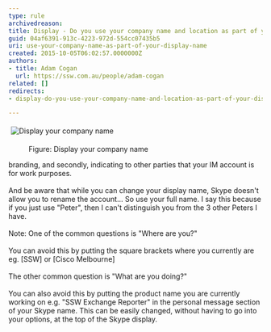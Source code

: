 ```yaml
---
type: rule
archivedreason: 
title: Display - Do you use your company name and location as part of your display name?
guid: 04af6391-913c-4223-972d-554cc07435b5
uri: use-your-company-name-as-part-of-your-display-name
created: 2015-10-05T06:02:57.0000000Z
authors:
- title: Adam Cogan
  url: https://ssw.com.au/people/adam-cogan
related: []
redirects:
- display-do-you-use-your-company-name-and-location-as-part-of-your-display-name

---
```



<p class="ssw15-rteElement-GreyBox"><img src="/PublishingImages/display-your-company-name.jpg" alt="Display your company name" style="margin&#58;5px;" />&#160;</p><dd class="ssw15-rteElement-FigureNormal">​​Figure&#58; Display your company name<br></dd><p class="ssw15-rteElement-P"></p>branding, and secondly, indicating to other parties that your IM account is for work purposes.<div><br>And be aware that while you can change your display name, Skype doesn't allow you to rename the account... So use your full name. I say this because if you just use &quot;Peter&quot;, then I can't distinguish you from the 3 other Peters I have.</div><div><br>Note&#58; One of the common questions is &quot;Where are you?&quot;</div><div><br>You can avoid this by putting the square brackets where you currently are eg. [SSW] or [Cisco Melbourne]</div><div><br>The other common question is &quot;What are you doing?&quot;</div><div><br>You can also avoid this by putting the product name you are currently working on e.g. &quot;SSW Exchange Reporter&quot; in the personal message section of your Skype name. This can be easily changed, without having to go into your options, at the top of the Skype display.​<p class="ssw15-rteElement-P"><br></p></div>
<br><excerpt class='endintro'></excerpt><br>



